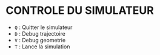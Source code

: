 # CONTROLE DU SIMULATEUR
- `Q` : Quitter le simulateur
- `D` : Debug trajectoire
- `V` : Debug geometrie
- `T` : Lance la simulation